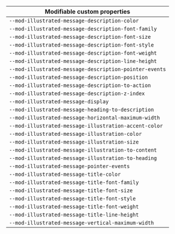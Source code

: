 | Modifiable custom properties                           |
| ------------------------------------------------------ |
| `--mod-illustrated-message-description-color`          |
| `--mod-illustrated-message-description-font-family`    |
| `--mod-illustrated-message-description-font-size`      |
| `--mod-illustrated-message-description-font-style`     |
| `--mod-illustrated-message-description-font-weight`    |
| `--mod-illustrated-message-description-line-height`    |
| `--mod-illustrated-message-description-pointer-events` |
| `--mod-illustrated-message-description-position`       |
| `--mod-illustrated-message-description-to-action`      |
| `--mod-illustrated-message-description-z-index`        |
| `--mod-illustrated-message-display`                    |
| `--mod-illustrated-message-heading-to-description`     |
| `--mod-illustrated-message-horizontal-maximum-width`   |
| `--mod-illustrated-message-illustration-accent-color`  |
| `--mod-illustrated-message-illustration-color`         |
| `--mod-illustrated-message-illustration-size`          |
| `--mod-illustrated-message-illustration-to-content`    |
| `--mod-illustrated-message-illustration-to-heading`    |
| `--mod-illustrated-message-pointer-events`             |
| `--mod-illustrated-message-title-color`                |
| `--mod-illustrated-message-title-font-family`          |
| `--mod-illustrated-message-title-font-size`            |
| `--mod-illustrated-message-title-font-style`           |
| `--mod-illustrated-message-title-font-weight`          |
| `--mod-illustrated-message-title-line-height`          |
| `--mod-illustrated-message-vertical-maximum-width`     |
